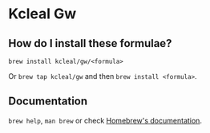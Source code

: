 # Kcleal Gw

## How do I install these formulae?

`brew install kcleal/gw/<formula>`

Or `brew tap kcleal/gw` and then `brew install <formula>`.

## Documentation

`brew help`, `man brew` or check [Homebrew's documentation](https://docs.brew.sh).

